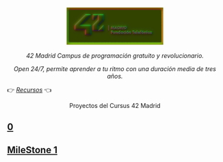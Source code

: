 <p align="center" width="100%">
    <img width="45%" src="documentation/42-Madrid.png"> 
</p>
 
<p align="center" width="100%"><i>42 Madrid Campus de programación gratuito y revolucionario.</i></p>

<p align="center" width="100%"><i>Open 24/7, permite aprender a tu ritmo con una duración media de tres años.</i></p>

👉     [*Recursos*](documentation/)     👈

<p align="center" width="100%">Proyectos del Cursus 42 Madrid</p>


## [0](0)
## [MileStone 1](milestone_1)



